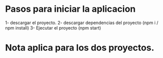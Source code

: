 # Pasos para iniciar la aplicacion

1- descargar el proyecto.
2- descargar dependencias del proyecto (npm i / npm install)
3- Ejecutar el proyecto (npm start)


# Nota aplica para los dos proyectos.


